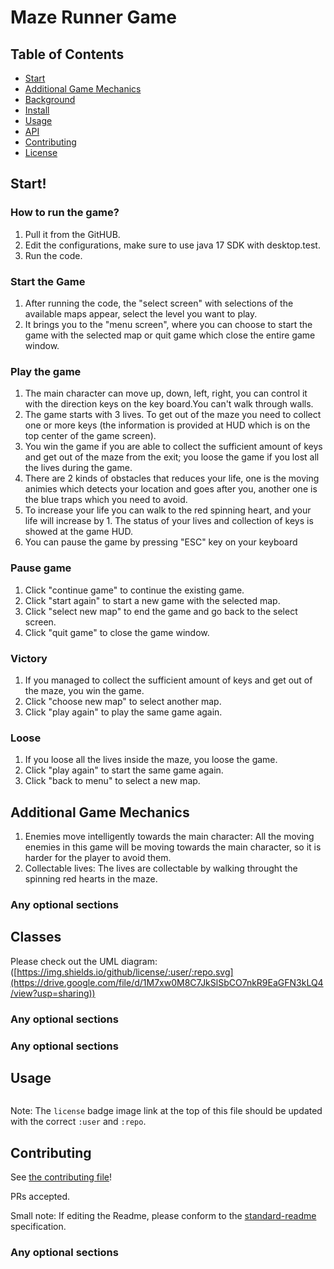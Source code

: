 # Maze Runner Game

## Table of Contents


- [Start](#start)
- [Additional Game Mechanics](#additionalgamemechanics)
- [Background](#background)
- [Install](#install)
- [Usage](#usage)
- [API](#api)
- [Contributing](#contributing)
- [License](#license)


## Start!
### How to run the game?

1. Pull it from the GitHUB.
2. Edit the configurations, make sure to use java 17 SDK with desktop.test.
3. Run the code.

### Start the Game
1. After running the code, the "select screen" with selections of the available maps appear, select the level you want to play.
2. It brings you to the "menu screen", where you can choose to start the game with the selected map or quit game which close the entire game window.

### Play the game
1. The main character can move up, down, left, right, you can control it with the direction keys on the key board.You can't walk through walls.
2. The game starts with 3 lives. To get out of the maze you need to collect one or more keys (the information is provided at HUD which is on the top center of the game screen).
3. You win the game if you are able to collect the sufficient amount of keys and get out of the maze from the exit; you loose the game if you lost all the lives during the game.
4. There are 2 kinds of obstacles that reduces your life, one is the moving animies which detects your location and goes after you, another one is the blue traps which you need to avoid.
5. To increase your life you can walk to the red spinning heart, and your life will increase by 1. The status of your lives and collection of keys is showed at the game HUD.
6. You can pause the game by pressing "ESC" key on your keyboard

### Pause game
1. Click "continue game" to continue the existing game.
2. Click "start again" to start a new game with the selected map.
3. Click "select new map" to end the game and go back to the select screen.
4. Click "quit game" to close the game window.

### Victory
1. If you managed to collect the sufficient amount of keys and get out of the maze, you win the game.
2. Click "choose new map" to select another map.
3. Click "play again" to play the same game again.

### Loose
1. If you loose all the lives inside the maze, you loose the game.
2. Click "play again" to start the same game again.
3. Click "back to menu" to select a new map.


## Additional Game Mechanics
1. Enemies move intelligently towards the main character: All the moving enemies in this game will be moving towards the main character, so it is harder for the player to avoid them.
2. Collectable lives: The lives are collectable by walking throught the spinning red hearts in the maze.

### Any optional sections

## Classes

Please check out the UML diagram: ([https://img.shields.io/github/license/:user/:repo.svg](https://drive.google.com/file/d/1M7xw0M8C7JkSlSbCO7nkR9EaGFN3kLQ4/view?usp=sharing))

### Any optional sections


### Any optional sections

## Usage

```
```

Note: The `license` badge image link at the top of this file should be updated with the correct `:user` and `:repo`.


## Contributing

See [the contributing file](CONTRIBUTING.md)!

PRs accepted.

Small note: If editing the Readme, please conform to the [standard-readme](https://github.com/RichardLitt/standard-readme) specification.

### Any optional sections


